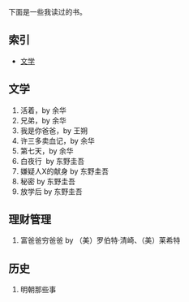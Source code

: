 下面是一些我读过的书。


## 索引

- [文学](#文学)

## 文学

1. 活着，by 余华
1. 兄弟，by 余华
1. 我是你爸爸，by 王朔
1. 许三多卖血记，by 余华
1. 第七天，by 余华
1. 白夜行  by 东野圭吾  
1. 嫌疑人X的献身 by 东野圭吾  
1. 秘密 by 东野圭吾
1. 放学后 by 东野圭吾

## 理财管理
1. 富爸爸穷爸爸 by （美）罗伯特·清崎、（美）莱希特

## 历史
1. 明朝那些事



